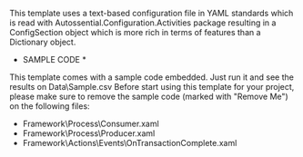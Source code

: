 This template uses a text-based configuration file in YAML standards which is read with Autossential.Configuration.Activities package resulting in a ConfigSection object which is more rich in terms of features than a Dictionary object.

* SAMPLE CODE *

This template comes with a sample code embedded. Just run it and see the results on Data\Sample.csv
Before start using this template for your project, please make sure to remove the sample code (marked with "Remove Me") on the following files:

- Framework\Process\Consumer.xaml
- Framework\Process\Producer.xaml
- Framework\Actions\Events\OnTransactionComplete.xaml
